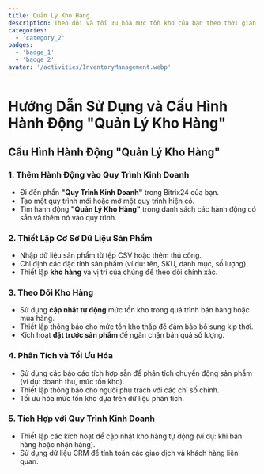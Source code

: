 ```yaml
---
title: Quản Lý Kho Hàng
description: Theo dõi và tối ưu hóa mức tồn kho của bạn theo thời gian thực.
categories: 
  - 'category_2'
badges: 
  - 'badge_1'
  - 'badge_2'
avatar: '/activities/InventoryManagement.webp'
---
```

# Hướng Dẫn Sử Dụng và Cấu Hình Hành Động "Quản Lý Kho Hàng"

## **Cấu Hình Hành Động "Quản Lý Kho Hàng"**

### 1. Thêm Hành Động vào Quy Trình Kinh Doanh
- Đi đến phần **"Quy Trình Kinh Doanh"** trong Bitrix24 của bạn.
- Tạo một quy trình mới hoặc mở một quy trình hiện có.
- Tìm hành động **"Quản Lý Kho Hàng"** trong danh sách các hành động có sẵn và thêm nó vào quy trình.

### 2. Thiết Lập Cơ Sở Dữ Liệu Sản Phẩm
- Nhập dữ liệu sản phẩm từ tệp CSV hoặc thêm thủ công.
- Chỉ định các đặc tính sản phẩm (ví dụ: tên, SKU, danh mục, số lượng).
- Thiết lập **kho hàng** và vị trí của chúng để theo dõi chính xác.

### 3. Theo Dõi Kho Hàng
- Sử dụng **cập nhật tự động** mức tồn kho trong quá trình bán hàng hoặc mua hàng.
- Thiết lập thông báo cho mức tồn kho thấp để đảm bảo bổ sung kịp thời.
- Kích hoạt **đặt trước sản phẩm** để ngăn chặn bán quá số lượng.

### 4. Phân Tích và Tối Ưu Hóa
- Sử dụng các báo cáo tích hợp sẵn để phân tích chuyển động sản phẩm (ví dụ: doanh thu, mức tồn kho).
- Thiết lập thông báo cho người phụ trách với các chỉ số chính.
- Tối ưu hóa mức tồn kho dựa trên dữ liệu phân tích.

### 5. Tích Hợp với Quy Trình Kinh Doanh
- Thiết lập các kích hoạt để cập nhật kho hàng tự động (ví dụ: khi bán hàng hoặc nhận hàng).
- Sử dụng dữ liệu CRM để tính toán các giao dịch và khách hàng liên quan.